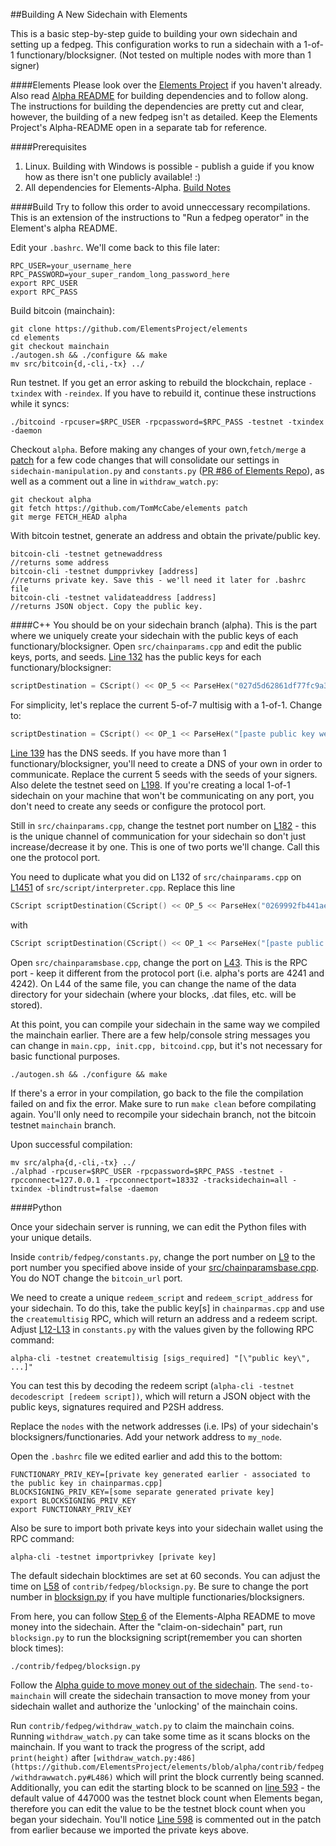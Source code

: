##Building A New Sidechain with Elements

This is a basic step-by-step guide to building your own sidechain and setting up a fedpeg. This configuration works to run a sidechain with a 1-of-1 functionary/blocksigner. (Not tested on multiple nodes with more than 1 signer)

####Elements
Please look over the [Elements Project](https://github.com/ElementsProject/elements) if you haven't already. Also read [Alpha README](https://github.com/ElementsProject/elements/blob/alpha/alpha-README.md) for building dependencies and to follow along. The instructions for building the dependencies are pretty cut and clear, however, the building of a new fedpeg isn't as detailed. Keep the Elements Project's Alpha-README open in a separate tab for reference. 

####Prerequisites
1. Linux. Building with Windows is possible - publish a guide if you know how as there isn't one publicly available! :)
2. All dependencies for Elements-Alpha. [Build Notes](https://github.com/bitcoin/bitcoin/blob/master/doc/build-unix.md)

####Build
Try to follow this order to avoid unneccessary recompilations. This is an extension of the instructions to "Run a fedpeg operator" in the Element's alpha README.

Edit your `.bashrc`. We'll come back to this file later:
```shell
RPC_USER=your_username_here
RPC_PASSWORD=your_super_random_long_password_here
export RPC_USER
export RPC_PASS
```

Build bitcoin (mainchain):
```shell
git clone https://github.com/ElementsProject/elements
cd elements
git checkout mainchain
./autogen.sh && ./configure && make
mv src/bitcoin{d,-cli,-tx} ../
```

Run testnet. If you get an error asking to rebuild the blockchain, replace `-txindex` with `-reindex`. If you have to rebuild it, continue these instructions while it syncs:
```shell
./bitcoind -rpcuser=$RPC_USER -rpcpassword=$RPC_PASS -testnet -txindex -daemon
```

Checkout `alpha`. Before making any changes of your own,`fetch/merge` a [patch](https://github.com/TomMcCabe/elements/tree/patch) for a few code changes that will consolidate our settings in `sidechain-manipulation.py` and `constants.py` ([PR #86 of Elements Repo](https://github.com/ElementsProject/elements/pull/86)), as well as a comment out a line in `withdraw_watch.py`:
```shell
git checkout alpha
git fetch https://github.com/TomMcCabe/elements patch
git merge FETCH_HEAD alpha 
```

With bitcoin testnet, generate an address and obtain the private/public key.
```
bitcoin-cli -testnet getnewaddress 
//returns some address
bitcoin-cli -testnet dumpprivkey [address]
//returns private key. Save this - we'll need it later for .bashrc file
bitcoin-cli -testnet validateaddress [address]
//returns JSON object. Copy the public key.
```

####C++
You should be on your sidechain branch (alpha). This is the part where we uniquely create your sidechain with the public keys of each functionary/blocksigner. Open `src/chainparams.cpp` and edit the public keys, ports, and seeds. [Line 132](https://github.com/ElementsProject/elements/blob/alpha/src/chainparams.cpp#L132) has the public keys for each functionary/blocksigner: 
```c++
scriptDestination = CScript() << OP_5 << ParseHex("027d5d62861df77fc9a37dbe901a579d686d1423be5f56d6fc50bb9de3480871d1") << ParseHex("03b41ea6ba73b94c901fdd43e782aaf70016cc124b72a086e77f6e9f4f942ca9bb") << ParseHex("02be643c3350bade7c96f6f28d1750af2ef507bc1f08dd38f82749214ab90d9037") << ParseHex("021df31471281d4478df85bfce08a10aab82601dca949a79950f8ddf7002bd915a") << ParseHex("0320ea4fcf77b63e89094e681a5bd50355900bf961c10c9c82876cb3238979c0ed") << ParseHex("021c4c92c8380659eb567b497b936b274424662909e1ffebc603672ed8433f4aa1") << ParseHex("027841250cfadc06c603da8bc58f6cd91e62f369826c8718eb6bd114601dd0c5ac") << OP_7 << OP_CHECKMULTISIG;
```
For simplicity, let's replace the current 5-of-7 multisig with a 1-of-1. Change to: 
```c++
scriptDestination = CScript() << OP_1 << ParseHex("[paste public key we just generated]") << OP_1 << OP_CHECKMULTISIG;
```
[Line 139](https://github.com/ElementsProject/elements/blob/alpha/src/chainparams.cpp#L139) has the DNS seeds. If you have more than 1 functionary/blocksigner, you'll need to create a DNS of your own in order to communicate. Replace the current 5 seeds with the seeds of your signers. Also delete the testnet seed on [L198](https://github.com/ElementsProject/elements/blob/alpha/src/chainparams.cpp#L198). If you're creating a local 1-of-1 sidechain on your machine that won't be communicating on any port, you don't need to create any seeds or configure the protocol port.

Still in `src/chainparams.cpp`, change the testnet port number on [L182](https://github.com/ElementsProject/elements/blob/alpha/src/chainparams.cpp#L182) - this is the unique channel of communication for your sidechain so don't just increase/decrease it by one. This is one of two ports we'll change. Call this one the protocol port.

You need to duplicate what you did on L132 of `src/chainparams.cpp` on [L1451](https://github.com/ElementsProject/elements/blob/alpha/src/script/interpreter.cpp#L1451) of `src/script/interpreter.cpp`. 
Replace this line 
```c++
CScript scriptDestination(CScript() << OP_5 << ParseHex("0269992fb441ae56968e5b77d46a3e53b69f136444ae65a94041fc937bdb28d933") << ParseHex("021df31471281d4478df85bfce08a     10aab82601dca949a79950f8ddf7002bd915a") << ParseHex("02174c82021492c2c6dfcbfa4187d10d38bed06afb7fdcd72c880179fddd641ea1") << ParseHex("033f96e43d72c33327b6a4631ccaa6ea07f0b106c88b9dc71c9000bb6044d5e88     a") << ParseHex("0313d8748790f2a86fb524579b46ce3c68fedd58d2a738716249a9f7d5458a15c2") << ParseHex("030b632eeb079eb83648886122a04c7bf6d98ab5dfb94cf353ee3e9382a4c2fab0") << ParseHex("02fb54a7fcaa73c307c     fd70f3fa66a2e4247a71858ca731396343ad30c7c4009ce") << OP_7 << OP_CHECKMULTISIG);
```
with 

```c++
CScript scriptDestination(CScript() << OP_1 << ParseHex("[paste public key we just generated]") << OP_1 << OP_CHECKMULTISIG); 
```

Open `src/chainparamsbase.cpp`, change the port on [L43](https://github.com/ElementsProject/elements/blob/alpha/src/chainparamsbase.cpp#L43). This is the RPC port - keep it different from the protocol port (i.e. alpha's ports are 4241 and 4242). On L44 of the same file, you can change the name of the data directory for your sidechain (where your blocks, .dat files, etc. will be stored). 

At this point, you can compile your sidechain in the same way we compiled the mainchain earlier. There are a few help/console string messages you can change in `main.cpp, init.cpp, bitcoind.cpp`, but it's not necessary for basic functional purposes. 

```shell
./autogen.sh && ./configure && make
```

If there's a error in your compilation, go back to the file the compilation failed on and fix the error. Make sure to run `make clean` before compilating again. You'll only need to recompile your sidechain branch, not the bitcoin testnet `mainchain` branch.

Upon successful compilation:
```shell
mv src/alpha{d,-cli,-tx} ../
./alphad -rpcuser=$RPC_USER -rpcpassword=$RPC_PASS -testnet -rpcconnect=127.0.0.1 -rpcconnectport=18332 -tracksidechain=all -txindex -blindtrust=false -daemon
```

####Python

Once your sidechain server is running, we can edit the Python files with your unique details. 

Inside `contrib/fedpeg/constants.py`, change the port number on [L9](https://github.com/TomMcCabe/elements/blob/patch/contrib/fedpeg/constants.py) to the port number you specified above inside of your [src/chainparamsbase.cpp](https://github.com/ElementsProject/elements/blob/alpha/src/chainparamsbase.cpp#L43). You do NOT change the `bitcoin_url` port. 

We need to create a unique `redeem_script` and `redeem_script_address` for your sidechain. To do this, take the public key[s] in `chainparmas.cpp` and use the `createmultisig` RPC, which will return an address and a redeem script. Adjust [L12-L13](https://github.com/Christewart/elements/blob/sidechain/contrib/fedpeg/constants.py#L12-L13) in `constants.py` with the values given by the following RPC command:

```shell
alpha-cli -testnet createmultisig [sigs_required] "[\"public key\", ...]" 
```

You can test this by decoding the redeem script (`alpha-cli -testnet decodescript [redeem script])`, which will return a JSON object with the public keys, signatures required and P2SH address. 

Replace the `nodes` with the network addresses (i.e. IPs) of your sidechain's blocksigners/functionaries. Add your network address to `my_node`.

Open the `.bashrc` file we edited earlier and add this to the bottom: 

```shell
FUNCTIONARY_PRIV_KEY=[private key generated earlier - associated to the public key in chainparmas.cpp]
BLOCKSIGNING_PRIV_KEY=[some separate generated private key]
export BLOCKSIGNING_PRIV_KEY
export FUNCTIONARY_PRIV_KEY
```
Also be sure to import both private keys into your sidechain wallet using the RPC command: 

```shell
alpha-cli -testnet importprivkey [private key]
```

The default sidechain blocktimes are set at 60 seconds. You can adjust the time on [L58](https://github.com/ElementsProject/elements/blob/alpha/contrib/fedpeg/blocksign.py#L58) of `contrib/fedpeg/blocksign.py`. Be sure to change the port number in [blocksign.py](https://github.com/ElementsProject/elements/blob/alpha/contrib/fedpeg/blocksign.py#L14) if you have multiple functionaries/blocksigners.

From here, you can follow [Step 6](https://github.com/ElementsProject/elements/blob/alpha/alpha-README.md#to-move-money-into-elements-alpha) of the Elements-Alpha README to move money into the sidechain. After the "claim-on-sidechain" part, run `blocksign.py` to run the blocksigning script(remember you can shorten block times):
```shell
./contrib/fedpeg/blocksign.py
```

Follow the [Alpha guide to move money out of the sidechain](https://github.com/ElementsProject/elements/blob/alpha/alpha-README.md#to-move-money-back-out-of-elements-alpha). The `send-to-mainchain` will create the sidechain transaction to move money from your sidechain wallet and authorize the 'unlocking' of the mainchain coins. 

Run `contrib/fedpeg/withdraw_watch.py` to claim the mainchain coins. Running `withdraw_watch.py` can take some time as it scans blocks on the mainchain. If you want to track the progress of the script, add `print(height)` after `[withdraw_watch.py:486](https://github.com/ElementsProject/elements/blob/alpha/contrib/fedpeg/withdrawwatch.py#L486)` which will print the block currently being scanned. Additionally, you can edit the starting block to be scanned on [line 593](https://github.com/ElementsProject/elements/blob/alpha/contrib/fedpeg/withdrawwatch.py#L593) - the default value of 447000 was the testnet block count when Elements began, therefore you can edit the value to be the testnet block count when you began your sidechain. You'll notice [Line 598](https://github.com/ElementsProject/elements/blob/alpha/contrib/fedpeg/withdrawwatch.py#L598) is commented out in the patch from earlier because we imported the private keys above.
